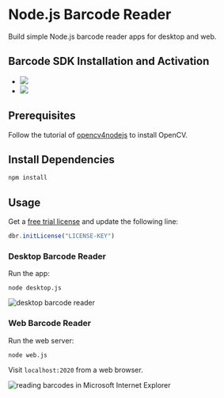 # Node.js Barcode Reader
Build simple Node.js barcode reader apps for desktop and web.

## Barcode SDK Installation and Activation
- [![](https://img.shields.io/badge/Download-Offline%20SDK-orange)](https://www.dynamsoft.com/barcode-reader/downloads)
- [![](https://img.shields.io/badge/Get-30--day%20FREE%20Trial%20License-blue)](https://www.dynamsoft.com/customer/license/trialLicense/?product=dbr)

## Prerequisites
Follow the tutorial of [opencv4nodejs](https://www.npmjs.com/package/opencv4nodejs) to install OpenCV.

## Install Dependencies

```bash
npm install
```

## Usage

Get a [free trial license](https://www.dynamsoft.com/customer/license/trialLicense?product=dbr) and update the following line:

```js
dbr.initLicense("LICENSE-KEY")
```

### Desktop Barcode Reader

Run the app:

```
node desktop.js
```

![desktop barcode reader](https://www.dynamsoft.com/codepool/wp-content/uploads/2020/07/nodejs-barcode-opencv-webcam.png)

### Web Barcode Reader

Run the web server:

```
node web.js
```

Visit `localhost:2020` from a web browser.

![reading barcodes in Microsoft Internet Explorer](https://www.dynamsoft.com/codepool/wp-content/uploads/2020/07/opencv-nodejs-barcode-web.png)

